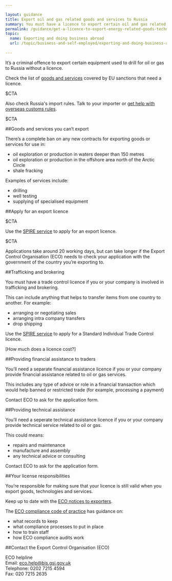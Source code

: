 ```yaml
---

layout: guidance
title: Export oil and gas related goods and services to Russia
summary: You must have a licence to export certain oil and gas related goods and services to Russia.
permalink: /guidance/get-a-licence-to-export-energy-related-goods-technology-and-services.html
topic:
  name: Exporting and doing business abroad
  url: /topic/business-and-self-employed/exporting-and-doing-business-abroad.html
  
---
```


It’s a criminal offence to export certain equipment used to drill for oil or gas to Russia without a licence.

Check the list of [goods and services](http://eur-lex.europa.eu/legal-content/EN/TXT/?uri=OJ%3AJOL_2014_229_R_0001#d1e32-9-1) covered by EU sanctions that need a licence.

$CTA

Also check Russia's import rules. Talk to your importer or [get help with overseas customs rules](/answer/choosing-export-market-ukti.html).

$CTA

##Goods and services you can’t export

There’s a complete ban on any new contracts for exporting goods or services for use in:

- oil exploration or production in waters deeper than 150 metres
- oil exploration or production in the offshore area north of the Arctic Circle
- shale fracking

Examples of services include:

* drilling
* well testing
* supplying of specialised equipment

##Apply for an export licence

$CTA

Use the [SPIRE service](https://www.spire.bis.gov.uk/eng/fox/espire/LOGIN/login) to apply for an export licence.

$CTA 

Applications take around 20 working days, but can take longer if the Export Control Organisation (ECO) needs to check your application with the government of the country you’re exporting to.

##Trafficking and brokering

You must have a trade control licence if you or your company is involved in trafficking and brokering.

This can include anything that helps to transfer items from one country to another. For example:

- arranging or negotiating sales
- arranging intra company transfers
- drop shipping

Use the [SPIRE service](https://www.spire.bis.gov.uk/eng/fox/espire/LOGIN/login) to apply for a Standard Individual Trade Control licence.

[How much does a licence cost?]

##Providing financial assistance to traders

You’ll need a separate financial assistance licence if you or your company provide financial assistance related to oil or gas services.

This includes any type of advice or role in a financial transaction which would help banned or restricted trade (for example, processing a payment)

Contact ECO to ask for the application form.

##Providing technical assistance

You’ll need a seperate technical assistance licence if you or your company provide technical service related to oil or gas. 

This could means:

* repairs and maintenance
* manufacture and assembly
* any technical advice or consulting

Contact ECO to ask for the application form.

##Your license responsibilities

You’re responsible for making sure that your licence is still valid when you export goods, technologies and services.

Keep up to date with the [ECO notices to exporters](http://blogs.bis.gov.uk/exportcontrol/).

The [ECO compliance code of practice](https://govuk-import-export.herokuapp.com/government/publications/compliance-code-of-practice) has guidance on:

- what records to keep
- what compliance processes to put in place
- how to train staff
- how ECO compliance audits work

##Contact the Export Control Organisation (ECO)

ECO helpline <br>
Email: <eco.help@bis.gsi.gov.uk> <br>
Telephone: 0202 7215 4594 <br>
Fax: 020 7215 2635 <br>



